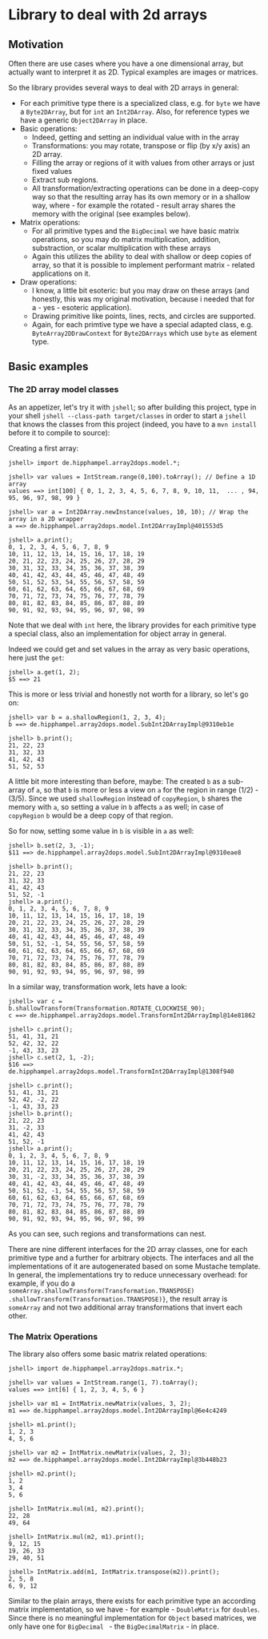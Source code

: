 # Library to deal with 2d arrays

## Motivation

Often there are use cases where you have a one dimensional array, but actually want to interpret it
as 2D. Typical examples are images or matrices.

So the library provides several ways to deal with 2D arrays in general:
  
  - For each primitive type there is a specialized class, e.g. for `byte` we have a `Byte2DArray`,
    but for `int` an `Int2DArray`. Also, for reference types we have a generic `Object2DArray` in
    place.
  - Basic operations:
    - Indeed, getting and setting an individual value with in the array
    - Transformations: you may rotate, transpose or flip (by x/y axis) an 2D array.
    - Filling the array or regions of it with values from other arrays or just fixed values
    - Extract sub regions.
    - All transformation/extracting operations can be done in a deep-copy way so that the resulting
      array has its own memory or in a shallow way, where - for example the rotated - result array
      shares the memory with the original (see examples below).
  - Matrix operations:
    - For all primitive types and the `BigDecimal` we have basic matrix operations, so you may 
      do matrix multiplication, addition, substraction, or scalar multiplication with these arrays
    - Again this utilizes the ability to deal with shallow or deep copies of array, so that it is
      possible to implement performant matrix - related applications on it.
  - Draw operations:
    - I know, a little bit esoteric: but you may draw on these arrays (and honestly, this was my
      original motivation, because i needed that for a  - yes - esoteric application).
    - Drawing primitive like points, lines, rects, and circles are supported.
    - Again, for each primtive type we have a special adapted class, e.g. `ByteArray2DDrawContext`
      for `Byte2DArrays` which use `byte` as element type.


## Basic examples

### The 2D array model classes

As an appetizer, let's try it with `jshell`; so after building this project, type in your shell
`jshell --class-path target/classes` in order to start a `jshell` that knows the classes from this 
project (indeed, you have to a `mvn install` before it to compile to source):

Creating a first array:

```jshell
jshell> import de.hipphampel.array2dops.model.*;

jshell> var values = IntStream.range(0,100).toArray(); // Define a 1D array
values ==> int[100] { 0, 1, 2, 3, 4, 5, 6, 7, 8, 9, 10, 11,  ... , 94, 95, 96, 97, 98, 99 }

jshell> var a = Int2DArray.newInstance(values, 10, 10); // Wrap the array in a 2D wrapper
a ==> de.hipphampel.array2dops.model.Int2DArrayImpl@401553d5

jshell> a.print();
0, 1, 2, 3, 4, 5, 6, 7, 8, 9
10, 11, 12, 13, 14, 15, 16, 17, 18, 19
20, 21, 22, 23, 24, 25, 26, 27, 28, 29
30, 31, 32, 33, 34, 35, 36, 37, 38, 39
40, 41, 42, 43, 44, 45, 46, 47, 48, 49
50, 51, 52, 53, 54, 55, 56, 57, 58, 59
60, 61, 62, 63, 64, 65, 66, 67, 68, 69
70, 71, 72, 73, 74, 75, 76, 77, 78, 79
80, 81, 82, 83, 84, 85, 86, 87, 88, 89
90, 91, 92, 93, 94, 95, 96, 97, 98, 99
```

Note that we deal with `int` here, the library provides for each primitive type a special class,
also
an implementation for object array in general.

Indeed we could get and set values in the array as very basic operations, here just the `get`:

```jshell
jshell> a.get(1, 2);
$5 ==> 21
```

This is more or less trivial and honestly not worth for a library, so let's go on:

```
jshell> var b = a.shallowRegion(1, 2, 3, 4);
b ==> de.hipphampel.array2dops.model.SubInt2DArrayImpl@9310eb1e

jshell> b.print();
21, 22, 23
31, 32, 33
41, 42, 43
51, 52, 53
```

A little bit more interesting than before, maybe: The created `b` as a sub-array of
`a`, so that `b` is more or less a view on `a` for the region in range (1/2) - (3/5).
Since we used `shallowRegion` instead of `copyRegion`, `b` shares the memory with `a`, so
setting a value in `b` affects `a` as well; in case of `copyRegion` `b` would be a deep copy
of that region.

So for now, setting some value in `b` is visible in `a` as well:

```
jshell> b.set(2, 3, -1);
$11 ==> de.hipphampel.array2dops.model.SubInt2DArrayImpl@9310eae8

jshell> b.print();
21, 22, 23
31, 32, 33
41, 42, 43
51, 52, -1
jshell> a.print();
0, 1, 2, 3, 4, 5, 6, 7, 8, 9
10, 11, 12, 13, 14, 15, 16, 17, 18, 19
20, 21, 22, 23, 24, 25, 26, 27, 28, 29
30, 31, 32, 33, 34, 35, 36, 37, 38, 39
40, 41, 42, 43, 44, 45, 46, 47, 48, 49
50, 51, 52, -1, 54, 55, 56, 57, 58, 59
60, 61, 62, 63, 64, 65, 66, 67, 68, 69
70, 71, 72, 73, 74, 75, 76, 77, 78, 79
80, 81, 82, 83, 84, 85, 86, 87, 88, 89
90, 91, 92, 93, 94, 95, 96, 97, 98, 99
```

In a similar way, transformation work, lets have a look:

```
jshell> var c = b.shallowTransform(Transformation.ROTATE_CLOCKWISE_90);
c ==> de.hipphampel.array2dops.model.TransformInt2DArrayImpl@14e81862

jshell> c.print();
51, 41, 31, 21
52, 42, 32, 22
-1, 43, 33, 23
jshell> c.set(2, 1, -2);
$16 ==> de.hipphampel.array2dops.model.TransformInt2DArrayImpl@1308f940

jshell> c.print();
51, 41, 31, 21
52, 42, -2, 22
-1, 43, 33, 23
jshell> b.print();
21, 22, 23
31, -2, 33
41, 42, 43
51, 52, -1
jshell> a.print();
0, 1, 2, 3, 4, 5, 6, 7, 8, 9
10, 11, 12, 13, 14, 15, 16, 17, 18, 19
20, 21, 22, 23, 24, 25, 26, 27, 28, 29
30, 31, -2, 33, 34, 35, 36, 37, 38, 39
40, 41, 42, 43, 44, 45, 46, 47, 48, 49
50, 51, 52, -1, 54, 55, 56, 57, 58, 59
60, 61, 62, 63, 64, 65, 66, 67, 68, 69
70, 71, 72, 73, 74, 75, 76, 77, 78, 79
80, 81, 82, 83, 84, 85, 86, 87, 88, 89
90, 91, 92, 93, 94, 95, 96, 97, 98, 99
```

As you can see, such regions and transformations can nest.

There are nine different interfaces for the 2D array classes, one for each primitive type and a
further for arbitrary objects. The interfaces and all the implementations of it are autogenerated
based on some Mustache template. In general, the implementations try to reduce unnecessary overhead:
for example, if you do a `someArray.shallowTransform(Transformation.TRANSPOSE)
.shallowTransform(Transformation.TRANSPOSE)}`, the result array is `someArray` and not 
two additional array transformations that invert each other.


### The Matrix Operations

The library also offers some basic matrix related operations:
```
jshell> import de.hipphampel.array2dops.matrix.*;

jshell> var values = IntStream.range(1, 7).toArray();
values ==> int[6] { 1, 2, 3, 4, 5, 6 }

jshell> var m1 = IntMatrix.newMatrix(values, 3, 2);
m1 ==> de.hipphampel.array2dops.model.Int2DArrayImpl@6e4c4249

jshell> m1.print();
1, 2, 3
4, 5, 6

jshell> var m2 = IntMatrix.newMatrix(values, 2, 3);
m2 ==> de.hipphampel.array2dops.model.Int2DArrayImpl@3b448b23

jshell> m2.print();
1, 2
3, 4
5, 6

jshell> IntMatrix.mul(m1, m2).print();
22, 28
49, 64

jshell> IntMatrix.mul(m2, m1).print();
9, 12, 15
19, 26, 33
29, 40, 51

jshell> IntMatrix.add(m1, IntMatrix.transpose(m2)).print();
2, 5, 8
6, 9, 12
```
Similar to the plain arrays, there exists for each primitive type an according matrix implementation,
so we have - for example - `DoubleMatrix` for `doubles`. Since there is no meaningful implementation
for `Object` based matrices, we only have one for `BigDecimal ` - the `BigDecimalMatrix` - in place.